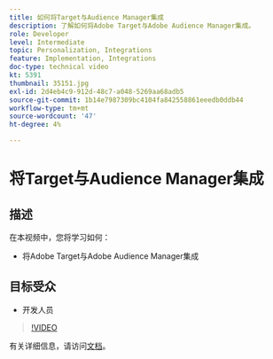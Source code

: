 ```yaml
---
title: 如何将Target与Audience Manager集成
description: 了解如何将Adobe Target与Adobe Audience Manager集成。
role: Developer
level: Intermediate
topic: Personalization, Integrations
feature: Implementation, Integrations
doc-type: technical video
kt: 5391
thumbnail: 35151.jpg
exl-id: 2d4eb4c9-912d-48c7-a048-5269aa68adb5
source-git-commit: 1b14e7987309bc4104fa842558861eeedb0ddb44
workflow-type: tm+mt
source-wordcount: '47'
ht-degree: 4%

---
```


# 将Target与Audience Manager集成

## 描述

在本视频中，您将学习如何：

* 将Adobe Target与Adobe Audience Manager集成

## 目标受众

* 开发人员

>[!VIDEO](https://video.tv.adobe.com/v/35151/?quality=12)

有关详细信息，请访问[文档](https://experienceleague.adobe.com/docs/audience-manager/user-guide/implementation-integration-guides/integration-other-solutions/aam-target-integration.html?lang=en)。
